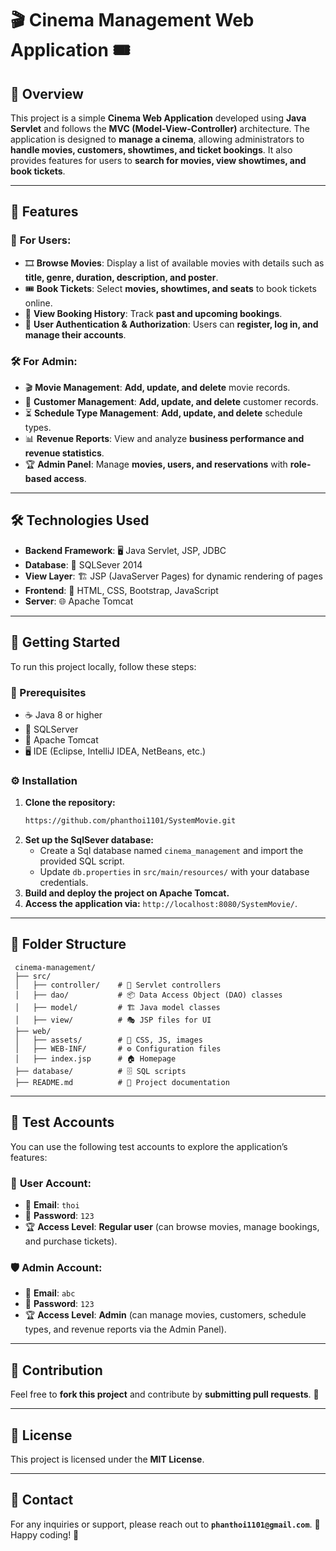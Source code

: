 # 🎬 **Cinema Management Web Application** 🎟️

## 🌟 Overview
This project is a simple **Cinema Web Application** developed using **Java Servlet** and follows the **MVC (Model-View-Controller)** architecture. The application is designed to **manage a cinema**, allowing administrators to **handle movies, customers, showtimes, and ticket bookings**. It also provides features for users to **search for movies, view showtimes, and book tickets**.

---

## 🚀 Features
### 🎥 **For Users:**
- 🎞️ **Browse Movies**: Display a list of available movies with details such as **title, genre, duration, description, and poster**.
- 🎟️ **Book Tickets**: Select **movies, showtimes, and seats** to book tickets online.
- 📜 **View Booking History**: Track **past and upcoming bookings**.
- 🔐 **User Authentication & Authorization**: Users can **register, log in, and manage their accounts**.

### 🛠️ **For Admin:**
- 🎬 **Movie Management**: **Add, update, and delete** movie records.
- 👥 **Customer Management**: **Add, update, and delete** customer records.
- ⏳ **Schedule Type Management**: **Add, update, and delete** schedule types.
- 📊 **Revenue Reports**: View and analyze **business performance and revenue statistics**.
- 🏆 **Admin Panel**: Manage **movies, users, and reservations** with **role-based access**.

---

## 🛠️ Technologies Used
- **Backend Framework**: 🖥️ Java Servlet, JSP, JDBC
- **Database**: 💾 SQLSever 2014
- **View Layer**: 🏗️ JSP (JavaServer Pages) for dynamic rendering of pages
- **Frontend**: 🎨 HTML, CSS, Bootstrap, JavaScript
- **Server**: 🌐 Apache Tomcat

---

## 🏁 Getting Started
To run this project locally, follow these steps:

### 📌 Prerequisites
- ☕ Java 8 or higher
- 💾 SQLServer
- 🚀 Apache Tomcat
- 🖥️ IDE (Eclipse, IntelliJ IDEA, NetBeans, etc.)

### ⚙️ Installation
1. **Clone the repository:**
   ```bash
   https://github.com/phanthoi1101/SystemMovie.git
   ```
2. **Set up the SqlSever database:**
   - Create a Sql database named `cinema_management` and import the provided SQL script.
   - Update `db.properties` in `src/main/resources/` with your database credentials.
3. **Build and deploy the project on Apache Tomcat.**
4. **Access the application via:** `http://localhost:8080/SystemMovie/`.

---

## 📂 Folder Structure
```
 cinema-management/
 ├── src/
 │   ├── controller/    # 🎯 Servlet controllers
 │   ├── dao/           # 📦 Data Access Object (DAO) classes
 │   ├── model/         # 🏗️ Java model classes
 │   ├── view/          # 🎭 JSP files for UI
 ├── web/
 │   ├── assets/        # 🎨 CSS, JS, images
 │   ├── WEB-INF/       # ⚙️ Configuration files
 │   ├── index.jsp      # 🏠 Homepage
 ├── database/          # 🗄️ SQL scripts
 ├── README.md          # 📜 Project documentation
```

---

## 🔑 Test Accounts
You can use the following test accounts to explore the application’s features:

### 👤 **User Account:**
- 📧 **Email**: `thoi`
- 🔑 **Password**: `123`
- 🏆 **Access Level**: **Regular user** (can browse movies, manage bookings, and purchase tickets).

### 🛡️ **Admin Account:**
- 📧 **Email**: `abc`
- 🔑 **Password**: `123`
- 🏆 **Access Level**: **Admin** (can manage movies, customers, schedule types, and revenue reports via the Admin Panel).

---

## 🤝 Contribution
Feel free to **fork this project** and contribute by **submitting pull requests**. 🚀

---

## 📜 License
This project is licensed under the **MIT License**.

---

## 📩 Contact
For any inquiries or support, please reach out to **`phanthoi1101@gmail.com`**. 💌 Happy coding! 🎉


